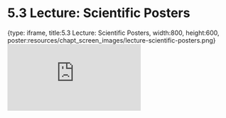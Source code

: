# 5.3 Lecture: Scientific Posters
 
{type: iframe, title:5.3 Lecture: Scientific Posters, width:800, height:600, poster:resources/chapt_screen_images/lecture-scientific-posters.png}
![](https://vgaysin1.github.io/CURE-MicrobialMysteries-test/lecture-scientific-posters.html)
 

 
